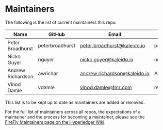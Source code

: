 # Maintainers

The following is the list of current maintainers this repo:

| Name              | GitHub          | Email                        | LFID              |
| ----------------- | --------------- | ---------------------------- | ----------------- |
| Peter Broadhurst  | peterbroadhurst | peter.broadhurst@kaleido.io  | peterbroadhurst   |
| Nicko Guyer       | nguyer          | nicko.guyer@kaleido.io       | nguyer            |
| Andrew Richardson | awrichar        | andrew.richardson@kaleido.io | Andrew.Richardson |
| Vinod Damle       | vdamle          | vinod.damle@fmr.com          | reddevil          |

This list is to be kept up to date as maintainers are added or removed.

For the full list of maintainers across all repos, the expectations of a maintainer and the process for becoming a maintainer, please see the [FireFly Maintainers page on the Hyperledger Wiki](https://wiki.hyperledger.org/display/FIR/Maintainers).
